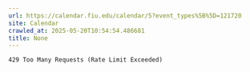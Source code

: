 ```yaml
---
url: https://calendar.fiu.edu/calendar/5?event_types%5B%5D=121720
site: Calendar
crawled_at: 2025-05-20T10:54:54.486681
title: None
---
```


```
429 Too Many Requests (Rate Limit Exceeded)

```

